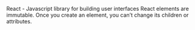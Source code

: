 React - Javascript library for building user interfaces
React elements are immutable. Once you create an element, you can’t change its children or attributes.
